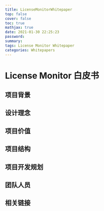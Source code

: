 ```yaml
---
title: LicenseMonitorWhitepaper
top: false
cover: false
toc: true
mathjax: true
date: 2021-01-30 22:25:23
password:
summary:
tags: License Monitor Whitepaper
categories: Whitepapers
---
```


# License Monitor 白皮书

## 项目背景
## 设计理念
## 项目价值
## 项目结构
## 项目开发规划
## 团队人员
## 相关链接
